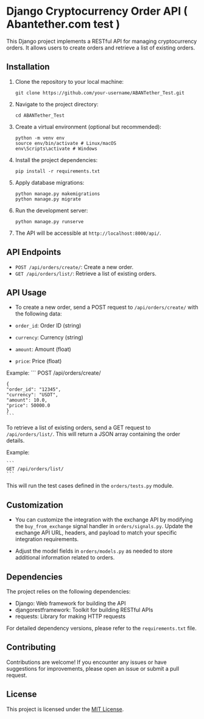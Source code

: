 # Django Cryptocurrency Order API ( Abantether.com test )

This Django project implements a RESTful API for managing cryptocurrency orders. It allows users to create orders and retrieve a list of existing orders.

## Installation

1. Clone the repository to your local machine:

    ```
    git clone https://github.com/your-username/ABANTether_Test.git
    ```
2. Navigate to the project directory:
    ```
    cd ABANTether_Test
    ```
3. Create a virtual environment (optional but recommended):
    
    ```
    python -m venv env
    source env/bin/activate # Linux/macOS
    env\Scripts\activate # Windows
    ```
4. Install the project dependencies:
    ```
    pip install -r requirements.txt
    ```
5. Apply database migrations:
   ```
   python manage.py makemigrations
   python manage.py migrate
   ```
7. Run the development server:
    ```
    python manage.py runserve
    ```

9. The API will be accessible at `http://localhost:8000/api/`.

## API Endpoints

- `POST /api/orders/create/`: Create a new order.
- `GET /api/orders/list/`: Retrieve a list of existing orders.

## API Usage

- To create a new order, send a POST request to `/api/orders/create/` with the following data:

- `order_id`: Order ID (string)
- `currency`: Currency (string)
- `amount`: Amount (float)
- `price`: Price (float)

Example:
    ```
    POST /api/orders/create/

    {
    "order_id": "12345",
    "currency": "USDT",
    "amount": 10.0,
    "price": 50000.0
    }
    ```

 To retrieve a list of existing orders, send a GET request to `/api/orders/list/`. This will return a JSON array containing the order details.

Example:

    ```
    GET /api/orders/list/
    ```


This will run the test cases defined in the `orders/tests.py` module.



## Customization

- You can customize the integration with the exchange API by modifying the `buy_from_exchange` signal handler in `orders/signals.py`. Update the exchange API URL, headers, and payload to match your specific integration requirements.

- Adjust the model fields in `orders/models.py` as needed to store additional information related to orders.

## Dependencies

The project relies on the following dependencies:

- Django: Web framework for building the API
- djangorestframework: Toolkit for building RESTful APIs
- requests: Library for making HTTP requests

For detailed dependency versions, please refer to the `requirements.txt` file.

## Contributing

Contributions are welcome! If you encounter any issues or have suggestions for improvements, please open an issue or submit a pull request.

## License

This project is licensed under the [MIT License](LICENSE).
